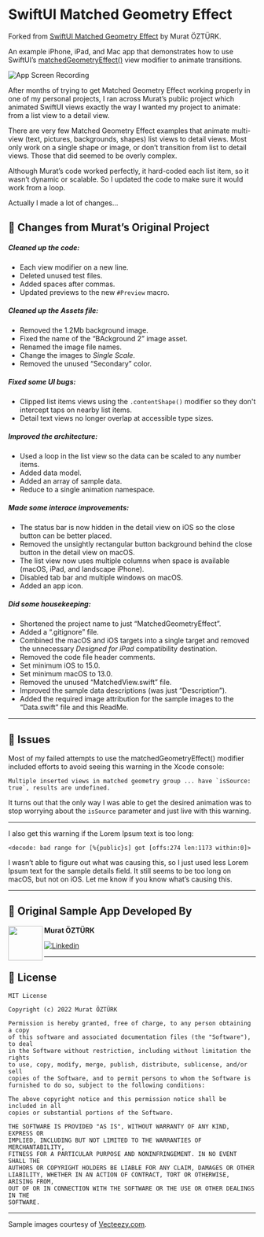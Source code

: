 # SwiftUI Matched Geometry Effect

Forked from [SwiftUI Matched Geometry Effect]() by Murat ÖZTÜRK.

An example iPhone, iPad, and Mac app that demonstrates how to use SwiftUI’s [matchedGeometryEffect()](https://developer.apple.com/documentation/swiftui/view/matchedgeometryeffect(id:in:properties:anchor:issource:)) view modifier to animate transitions.

![App Screen Recording](https://github.com/DaveBatton/SwiftUI-Matched-Geometry-Effect/assets/38357/b88457d1-7b2d-4b92-ac8f-621df3b0c5de)

After months of trying to get Matched Geometry Effect working properly in one of my personal projects, I ran across Murat’s public project which animated SwiftUI views exactly the way I wanted my project to animate: from a list view to a detail view.

There are very few Matched Geometry Effect examples that animate multi-view (text, pictures, backgrounds, shapes) list views to detail views. Most only work on a single shape or image, or don’t transition from list to detail views. Those that did seemed to be overly complex.

Although Murat’s code worked perfectly, it hard-coded each list item, so it wasn’t dynamic or scalable. So I updated the code to make sure it would work from a loop.

Actually I made a lot of changes...

## 🔧 Changes from Murat’s Original Project

##### Cleaned up the code:
* Each view modifier on a new line.
* Deleted unused test files.
* Added spaces after commas.
* Updated previews to the new `#Preview` macro.

##### Cleaned up the Assets file:
* Removed the 1.2Mb background image.
* Fixed the name of the “BAckground 2” image asset.
* Renamed the image file names.
* Change the images to _Single Scale_.
* Removed the unused “Secondary” color.

##### Fixed some UI bugs:
* Clipped list items views using the `.contentShape()` modifier so they don't intercept taps on nearby list items.
* Detail text views no longer overlap at accessible type sizes.

##### Improved the architecture:
* Used a loop in the list view so the data can be scaled to any number items.
* Added data model.
* Added an array of sample data.
* Reduce to a single animation namespace.

##### Made some interace improvements:
* The status bar is now hidden in the detail view on iOS so the close button can be better placed.
* Removed the unsightly rectangular button background behind the close button in the detail view on macOS.
* The list view now uses multiple columns when space is available (macOS, iPad, and landscape iPhone).
* Disabled tab bar and multiple windows on macOS.
* Added an app icon.

##### Did some housekeeping:
* Shortened the project name to just “MatchedGeometryEffect”.
* Added a “.gitignore” file.
* Combined the macOS and iOS targets into a single target and removed the unnecessary _Designed for iPad_ compatibility destination.
* Removed the code file header comments.
* Set minimum iOS to 15.0.
* Set minimum macOS to 13.0.
* Removed the unused “MatchedView.swift” file.
* Improved the sample data descriptions (was just “Description”).
* Added the required image attribution for the sample images to the “Data.swift” file and this ReadMe.

---

## 🐞 Issues

Most of my failed attempts to use the matchedGeometryEffect() modifier included efforts to avoid seeing this warning in the Xcode console:

```
Multiple inserted views in matched geometry group ... have `isSource: true`, results are undefined.
```

It turns out that the only way I was able to get the desired animation was to stop worrying about the `isSource` parameter and just live with this warning.

---

I also get this warning if the Lorem Ipsum text is too long:

```
<decode: bad range for [%{public}s] got [offs:274 len:1173 within:0]>
```

I wasn’t able to figure out what was causing this, so I just used less Lorem Ipsum text for the sample details field. It still seems to be too long on macOS, but not on iOS. Let me know if you know what’s causing this.

---

## 👨 Original Sample App Developed By 

<img src="https://avatars.githubusercontent.com/u/62841905?s=400&u=6b1f97cf6a3dfe668719000f9686f5fe861f273a&v=4" width="70" align="left">

**Murat ÖZTÜRK**

[![Linkedin](https://img.shields.io/badge/-linkedin-grey?logo=linkedin)](https://www.linkedin.com/in/murat-%C3%B6zt%C3%BCrk-7a9306217/)

---

## 📄 License

```text
MIT License

Copyright (c) 2022 Murat ÖZTÜRK

Permission is hereby granted, free of charge, to any person obtaining a copy
of this software and associated documentation files (the "Software"), to deal
in the Software without restriction, including without limitation the rights
to use, copy, modify, merge, publish, distribute, sublicense, and/or sell
copies of the Software, and to permit persons to whom the Software is
furnished to do so, subject to the following conditions:

The above copyright notice and this permission notice shall be included in all
copies or substantial portions of the Software.

THE SOFTWARE IS PROVIDED "AS IS", WITHOUT WARRANTY OF ANY KIND, EXPRESS OR
IMPLIED, INCLUDING BUT NOT LIMITED TO THE WARRANTIES OF MERCHANTABILITY,
FITNESS FOR A PARTICULAR PURPOSE AND NONINFRINGEMENT. IN NO EVENT SHALL THE
AUTHORS OR COPYRIGHT HOLDERS BE LIABLE FOR ANY CLAIM, DAMAGES OR OTHER
LIABILITY, WHETHER IN AN ACTION OF CONTRACT, TORT OR OTHERWISE, ARISING FROM,
OUT OF OR IN CONNECTION WITH THE SOFTWARE OR THE USE OR OTHER DEALINGS IN THE
SOFTWARE.
```

---

Sample images courtesy of [Vecteezy.com](https://www.vecteezy.com/).

